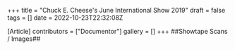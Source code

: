 +++
title = "Chuck E. Cheese's June International Show 2019"
draft = false
tags = []
date = 2022-10-23T22:32:08Z

[Article]
contributors = ["Documentor"]
gallery = []
+++
##Showtape Scans / Images##
